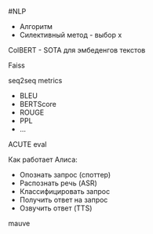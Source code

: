 #NLP 

- Алгоритм
- Силективный метод - выбор х

ColBERT - SOTA для эмбеденгов текстов

Faiss

seq2seq metrics
- BLEU
- BERTScore
- ROUGE
- PPL
- ...

ACUTE eval

Как работает Алиса:
- Опознать запрос (споттер)
- Распознать речь (ASR)
- Классифицировать запрос
- Получить ответ на запрос
- Озвучить ответ (TTS)

mauve